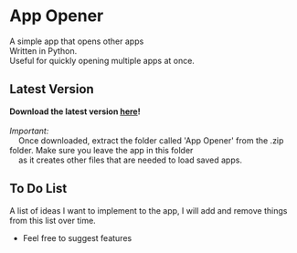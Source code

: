 # App Opener
A simple app that opens other apps\
Written in Python.\
Useful for quickly opening multiple apps at once.
## Latest Version
**Download the latest version [here](https://github.com/arachy/appOpener/releases)!**\
\
*Important:*\
&nbsp;&nbsp;&nbsp;&nbsp;Once downloaded, extract the folder called 'App Opener' from the .zip folder. Make sure you leave the app in this folder\
&nbsp;&nbsp;&nbsp;&nbsp;as it creates other files that are needed to load saved apps.
## To Do List
A list of ideas I want to implement to the app, I will add and remove things from this list over time.
* Feel free to suggest features
